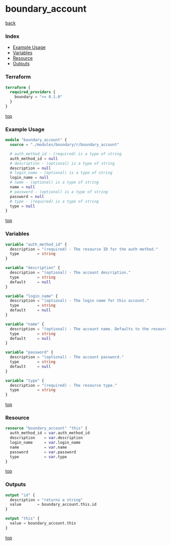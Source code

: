 # boundary_account

[back](../boundary.md)

### Index

- [Example Usage](#example-usage)
- [Variables](#variables)
- [Resource](#resource)
- [Outputs](#outputs)

### Terraform

```terraform
terraform {
  required_providers {
    boundary = ">= 0.1.0"
  }
}
```

[top](#index)

### Example Usage

```terraform
module "boundary_account" {
  source = "./modules/boundary/r/boundary_account"

  # auth_method_id - (required) is a type of string
  auth_method_id = null
  # description - (optional) is a type of string
  description = null
  # login_name - (optional) is a type of string
  login_name = null
  # name - (optional) is a type of string
  name = null
  # password - (optional) is a type of string
  password = null
  # type - (required) is a type of string
  type = null
}
```

[top](#index)

### Variables

```terraform
variable "auth_method_id" {
  description = "(required) - The resource ID for the auth method."
  type        = string
}

variable "description" {
  description = "(optional) - The account description."
  type        = string
  default     = null
}

variable "login_name" {
  description = "(optional) - The login name for this account."
  type        = string
  default     = null
}

variable "name" {
  description = "(optional) - The account name. Defaults to the resource name."
  type        = string
  default     = null
}

variable "password" {
  description = "(optional) - The account password."
  type        = string
  default     = null
}

variable "type" {
  description = "(required) - The resource type."
  type        = string
}
```

[top](#index)

### Resource

```terraform
resource "boundary_account" "this" {
  auth_method_id = var.auth_method_id
  description    = var.description
  login_name     = var.login_name
  name           = var.name
  password       = var.password
  type           = var.type
}
```

[top](#index)

### Outputs

```terraform
output "id" {
  description = "returns a string"
  value       = boundary_account.this.id
}

output "this" {
  value = boundary_account.this
}
```

[top](#index)